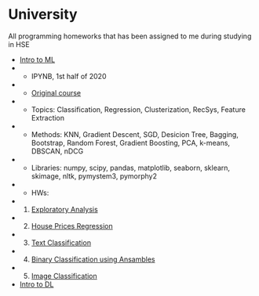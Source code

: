 # University
All programming homeworks that has been assigned to me during studying in HSE

* [Intro to ML](https://github.com/ZolotarevStat/University/tree/main/Intro%20to%20ML) 
* * IPYNB, 1st half of 2020
* * [Original course](http://wiki.cs.hse.ru/Введение_в_анализ_данных_(майнор_ИАД)_2019/2020)
* * Topics: Classification, Regression, Clusterization, RecSys, Feature Extraction
* * Methods: KNN, Gradient Descent, SGD, Desicion Tree, Bagging, Bootstrap, Random Forest, Gradient Boosting, PCA, k-means, DBSCAN, nDCG
* * Libraries: numpy, scipy, pandas, matplotlib, seaborn, sklearn, skimage, nltk, pymystem3, pymorphy2
* * HWs: 
*  1. [Exploratory Analysis](https://github.com/ZolotarevStat/University/blob/main/Intro%20to%20ML/HW1_numpy_pandas_matplotlib.ipynb)
*  2. [House Prices Regression](https://github.com/ZolotarevStat/University/blob/main/Intro%20to%20ML/HW2_regression.ipynb)
*  3. [Text Classification](https://github.com/ZolotarevStat/University/blob/main/Intro%20to%20ML/HW3_text_classification.ipynb)
*  4. [Binary Classification using Ansambles](https://github.com/ZolotarevStat/University/blob/main/Intro%20to%20ML/HW4_ansambles.ipynb)
*  5. [Image Classification](https://github.com/ZolotarevStat/University/blob/main/Intro%20to%20ML/HW5_image_classification.ipynb)
* [Intro to DL](https://github.com/ZolotarevStat/University/tree/main/Intro%20to%20DL)
